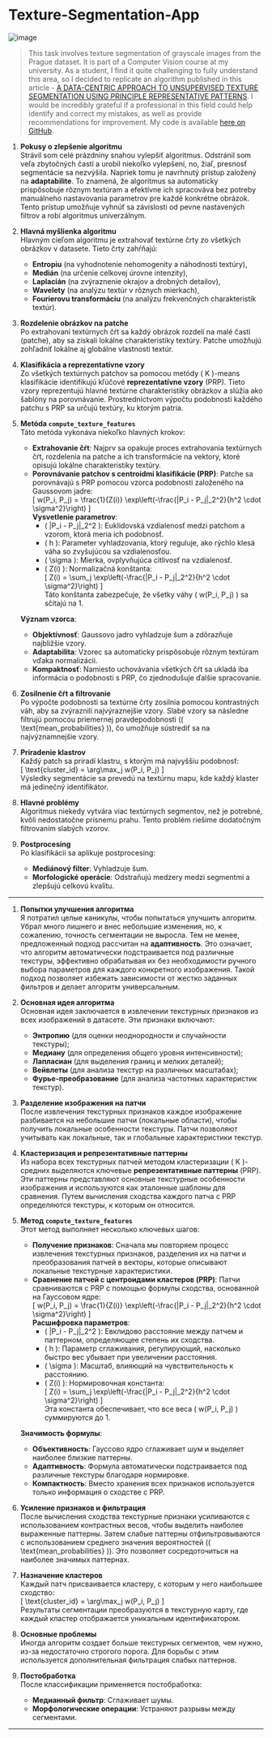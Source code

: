 # Texture-Segmentation-App


![image](https://github.com/user-attachments/assets/bb125021-b80e-4e4c-aaf8-66801e9b439e)

> This task involves texture segmentation of grayscale images from the Prague dataset. It is part of a Computer Vision course at my university. As a student, I find it quite challenging to fully understand this area, so I decided to replicate an algorithm published in this article - [A DATA-CENTRIC APPROACH TO UNSUPERVISED TEXTURE SEGMENTATION USING PRINCIPLE REPRESENTATIVE PATTERNS](https://www.researchgate.net/publication/331731944_A_DATA-CENTRIC_APPROACH_TO_UNSUPERVISED_TEXTURE_SEGMENTATION_USING_PRINCIPLE_REPRESENTATIVE_PATTERNS?enrichId=rgreq-7c9d63d6e208de4d9a21b1faf1fb37b1-XXX&enrichSource=Y292ZXJQYWdlOzMzMTczMTk0NDtBUzo3NDk0NTY4ODI0MjE3NjBAMTU1NTY5NTg1MzQzNg%3D%3D&el=1_x_3&_esc=publicationCoverPdf).
I would be incredibly grateful if a professional in this field could help identify and correct my mistakes, as well as provide recommendations for improvement.
My code is available [here on GitHub](https://github.com/dmytro-varich/Texture-Segmentation-App/blob/main/segmentation_main.ipynb).


1. **Pokusy o zlepšenie algoritmu**  
   Strávil som celé prázdniny snahou vylepšiť algoritmus. Odstránil som veľa zbytočných častí a urobil niekoľko vylepšení, no, žiaľ, presnosť segmentácie sa nezvýšila. Napriek tomu je navrhnutý prístup založený na **adaptabilite**. To znamená, že algoritmus sa automaticky prispôsobuje rôznym textúram a efektívne ich spracováva bez potreby manuálneho nastavovania parametrov pre každé konkrétne obrázok. Tento prístup umožňuje vyhnúť sa závislosti od pevne nastavených filtrov a robí algoritmus univerzálnym.  

2. **Hlavná myšlienka algoritmu**  
   Hlavným cieľom algoritmu je extrahovať textúrne črty zo všetkých obrázkov v datasete. Tieto črty zahŕňajú:  
   - **Entropiu** (na vyhodnotenie nehomogenity a náhodnosti textúry),  
   - **Medián** (na určenie celkovej úrovne intenzity),  
   - **Laplacián** (na zvýraznenie okrajov a drobných detailov),  
   - **Wavelety** (na analýzu textúr v rôznych mierkach),  
   - **Fourierovu transformáciu** (na analýzu frekvenčných charakteristík textúr).  

3. **Rozdelenie obrázkov na patche**  
   Po extrahovaní textúrnych čŕt sa každý obrázok rozdelí na malé časti (patche), aby sa získali lokálne charakteristiky textúry. Patche umožňujú zohľadniť lokálne aj globálne vlastnosti textúr.  

4. **Klasifikácia a reprezentatívne vzory**  
   Zo všetkých textúrnych patchov sa pomocou metódy \( K \)-means klasifikácie identifikujú kľúčové **reprezentatívne vzory** (PRP). Tieto vzory reprezentujú hlavné textúrne charakteristiky obrázkov a slúžia ako šablóny na porovnávanie. Prostredníctvom výpočtu podobnosti každého patchu s PRP sa určujú textúry, ku ktorým patria.  

5. **Metóda `compute_texture_features`**  
   Táto metóda vykonáva niekoľko hlavných krokov:  
   - **Extrahovanie čŕt**: Najprv sa opakuje proces extrahovania textúrnych čŕt, rozdelenia na patche a ich transformácie na vektory, ktoré opisujú lokálne charakteristiky textúry.  
   - **Porovnávanie patchov s centroidmi klasifikácie (PRP)**: Patche sa porovnávajú s PRP pomocou vzorca podobnosti založeného na Gaussovom jadre:  
     \[
     w(P_i, P_j) = \frac{1}{Z(i)} \exp\left(-\frac{\|P_i - P_j\|_2^2}{h^2 \cdot \sigma^2}\right)
     \]  
     **Vysvetlenie parametrov**:  
     - \( \|P_i - P_j\|_2^2 \): Euklidovská vzdialenosť medzi patchom a vzorom, ktorá meria ich podobnosť.  
     - \( h \): Parameter vyhladzovania, ktorý reguluje, ako rýchlo klesá váha so zvyšujúcou sa vzdialenosťou.  
     - \( \sigma \): Mierka, ovplyvňujúca citlivosť na vzdialenosť.  
     - \( Z(i) \): Normalizačná konštanta:  
       \[
       Z(i) = \sum_j \exp\left(-\frac{\|P_i - P_j\|_2^2}{h^2 \cdot \sigma^2}\right)
       \]  
       Táto konštanta zabezpečuje, že všetky váhy \( w(P_i, P_j) \) sa sčítajú na 1.  

   **Význam vzorca**:  
   - **Objektívnosť**: Gaussovo jadro vyhladzuje šum a zdôrazňuje najbližšie vzory.  
   - **Adaptabilita**: Vzorec sa automaticky prispôsobuje rôznym textúram vďaka normalizácii.  
   - **Kompaktnosť**: Namiesto uchovávania všetkých čŕt sa ukladá iba informácia o podobnosti s PRP, čo zjednodušuje ďalšie spracovanie.  

6. **Zosilnenie čŕt a filtrovanie**  
   Po výpočte podobnosti sa textúrne črty zosilnia pomocou kontrastných váh, aby sa zvýraznili najvýraznejšie vzory. Slabé vzory sa následne filtrujú pomocou priemernej pravdepodobnosti (\( \text{mean\_probabilities} \)), čo umožňuje sústrediť sa na najvýznamnejšie vzory.  

7. **Priradenie klastrov**  
   Každý patch sa priradí klastru, s ktorým má najvyššiu podobnosť:  
   \[
   \text{cluster\_id} = \arg\max_j w(P_i, P_j)
   \]  
   Výsledky segmentácie sa prevedú na textúrnu mapu, kde každý klaster má jedinečný identifikátor.  

8. **Hlavné problémy**  
   Algoritmus niekedy vytvára viac textúrnych segmentov, než je potrebné, kvôli nedostatočne prísnemu prahu. Tento problém riešime dodatočným filtrovaním slabých vzorov.  

9. **Postprocesing**  
   Po klasifikácii sa aplikuje postprocesing:  
   - **Mediánový filter**: Vyhladzuje šum.  
   - **Morfologické operácie**: Odstraňujú medzery medzi segmentmi a zlepšujú celkovú kvalitu.  

---

1. **Попытки улучшения алгоритма**  
   Я потратил целые каникулы, чтобы попытаться улучшить алгоритм. Убрал много лишнего и внес небольшие изменения, но, к сожалению, точность сегментации не выросла. Тем не менее, предложенный подход рассчитан на **адаптивность**. Это означает, что алгоритм автоматически подстраивается под различные текстуры, эффективно обрабатывая их без необходимости ручного выбора параметров для каждого конкретного изображения. Такой подход позволяет избежать зависимости от жестко заданных фильтров и делает алгоритм универсальным.

2. **Основная идея алгоритма**  
   Основная идея заключается в извлечении текстурных признаков из всех изображений в датасете. Эти признаки включают:  
   - **Энтропию** (для оценки неоднородности и случайности текстуры);  
   - **Медиану** (для определения общего уровня интенсивности);  
   - **Лапласиан** (для выделения границ и мелких деталей);  
   - **Вейвлеты** (для анализа текстур на различных масштабах);  
   - **Фурье-преобразование** (для анализа частотных характеристик текстур).  

3. **Разделение изображения на патчи**  
   После извлечения текстурных признаков каждое изображение разбивается на небольшие патчи (локальные области), чтобы получить локальные особенности текстуры. Патчи позволяют учитывать как локальные, так и глобальные характеристики текстур.

4. **Кластеризация и репрезентативные паттерны**  
   Из набора всех текстурных патчей методом кластеризации \( K \)-средних выделяются ключевые **репрезентативные паттерны** (PRP). Эти паттерны представляют основные текстурные особенности изображения и используются как эталонные шаблоны для сравнения. Путем вычисления сходства каждого патча с PRP определяются текстуры, к которым он относится.  

5. **Метод `compute_texture_features`**  
   Этот метод выполняет несколько ключевых шагов:  
   - **Получение признаков**: Сначала мы повторяем процесс извлечения текстурных признаков, разделения их на патчи и преобразования патчей в векторы, которые описывают локальные текстурные характеристики.  
   - **Сравнение патчей с центроидами кластеров (PRP)**: Патчи сравниваются с PRP с помощью формулы сходства, основанной на Гауссовом ядре:  
     \[
     w(P_i, P_j) = \frac{1}{Z(i)} \exp\left(-\frac{\|P_i - P_j\|_2^2}{h^2 \cdot \sigma^2}\right)
     \]  
     **Расшифровка параметров**:  
     - \( \|P_i - P_j\|_2^2 \): Евклидово расстояние между патчем и паттерном, определяющее степень их сходства.  
     - \( h \): Параметр сглаживания, регулирующий, насколько быстро вес убывает при увеличении расстояния.  
     - \( \sigma \): Масштаб, влияющий на чувствительность к расстоянию.  
     - \( Z(i) \): Нормировочная константа:  
       \[
       Z(i) = \sum_j \exp\left(-\frac{\|P_i - P_j\|_2^2}{h^2 \cdot \sigma^2}\right)
       \]  
       Эта константа обеспечивает, что все веса \( w(P_i, P_j) \) суммируются до 1.  

   **Значимость формулы**:  
   - **Объективность**: Гауссово ядро сглаживает шум и выделяет наиболее близкие паттерны.  
   - **Адаптивность**: Формула автоматически подстраивается под различные текстуры благодаря нормировке.  
   - **Компактность**: Вместо хранения всех признаков используется только информация о сходстве с PRP.  

6. **Усиление признаков и фильтрация**  
   После вычисления сходства текстурные признаки усиливаются с использованием контрастных весов, чтобы выделить наиболее выраженные паттерны. Затем слабые паттерны отфильтровываются с использованием среднего значения вероятностей (\( \text{mean\_probabilities} \)). Это позволяет сосредоточиться на наиболее значимых паттернах.  

7. **Назначение кластеров**  
   Каждый патч присваивается кластеру, с которым у него наибольшее сходство:  
   \[
   \text{cluster\_id} = \arg\max_j w(P_i, P_j)
   \]  
   Результаты сегментации преобразуются в текстурную карту, где каждый кластер отображается уникальным идентификатором.  

8. **Основные проблемы**  
   Иногда алгоритм создает больше текстурных сегментов, чем нужно, из-за недостаточно строгого порога. Для борьбы с этим используется дополнительная фильтрация слабых паттернов.  

9. **Постобработка**  
   После классификации применяется постобработка:  
   - **Медианный фильтр**: Сглаживает шумы.  
   - **Морфологические операции**: Устраняют разрывы между сегментами.  

---

